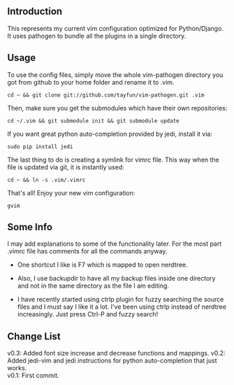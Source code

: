 Introduction
------------

This represents my current vim configuration optimized for Python/Django. It uses pathogen to bundle all the plugins in a single directory.

Usage
-----

To use the config files, simply move the whole vim-pathogen directory you got from github to your home folder and rename it to .vim.

    cd ~ && git clone git://github.com/tayfun/vim-pathogen.git .vim

Then, make sure you get the submodules which have their own repositories:

    cd ~/.vim && git submodule init && git submodule update

If you want great python auto-completion provided by jedi, install it via:

    sudo pip install jedi

The last thing to do is creating a symlink for vimrc file. This way when the file is updated via git, it is instantly used:
    
    cd ~ && ln -s .vim/.vimrc

That's all! Enjoy your new vim configuration:

    gvim


Some Info
---------

I may add explanations to some of the functionality later. For the most part .vimrc file has comments for all the commands anyway. 

* One shortcut I like is F7 which is mapped to open nerdtree.

* Also, I use backupdir to have all my backup files inside one directory and not in the same directory as the file I am editing.

* I have recently started using ctrlp plugin for fuzzy searching the source
files and I must say I like it a lot. I've been using ctrlp instead of 
nerdtree increasingly. Just press Ctrl-P and fuzzy search!

Change List
-----------
v0.3: Added font size increase and decrease functions and mappings.
v0.2: Added jedi-vim and jedi instructions for python auto-completion that just works.  
v0.1: First commit. 
